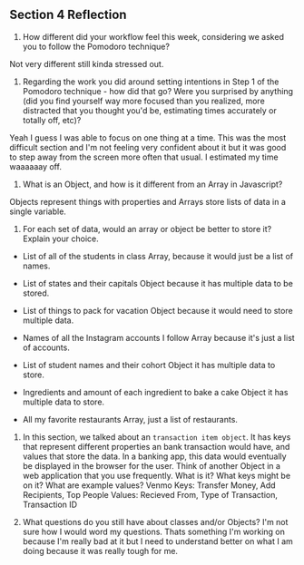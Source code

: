 ## Section 4 Reflection

1. How different did your workflow feel this week, considering we asked you to follow the Pomodoro technique?

Not very different still kinda stressed out.

1. Regarding the work you did around setting intentions in Step 1 of the Pomodoro technique - how did that go? Were you surprised by anything (did you find yourself way more focused than you realized, more distracted that you thought you'd be, estimating times accurately or totally off, etc)?

Yeah I guess I was able to focus on one thing at a time. This was the most difficult section and I'm not feeling very confident about it but it was good to step away from the screen more often that usual. I estimated my time waaaaaay off.

1. What is an Object, and how is it different from an Array in Javascript?

Objects represent things with properties and Arrays store lists of data in a single variable.

1. For each set of data, would an array or object be better to store it? Explain your choice.

  * List of all of the students in class
  Array, because it would just be a list of names.

  * List of states and their capitals
  Object because it has multiple data to be stored.
  * List of things to pack for vacation
  Object because it would need to store multiple data.
  * Names of all the Instagram accounts I follow
  Array because it's just a list of accounts.
  * List of student names and their cohort
  Object it has multiple data to store.
  * Ingredients and amount of each ingredient to bake a cake
  Object it has multiple data to store.
  * All my favorite restaurants
Array, just a list of restaurants.
1. In this section, we talked about an `transaction item object`. It has keys that represent different properties an bank transaction would have, and values that store the data. In a banking app, this data would eventually be displayed in the browser for the user. Think of another Object in a web application that you use frequently. What is it? What keys might be on it? What are example values?
Venmo
Keys: Transfer Money, Add Recipients, Top People
Values: Recieved From, Type of Transaction, Transaction ID

1. What questions do you still have about classes and/or Objects?
I'm not sure how I would word my questions. Thats something I'm working on because I'm really bad at it but I need to understand better on what I am doing because it was really tough for me.

